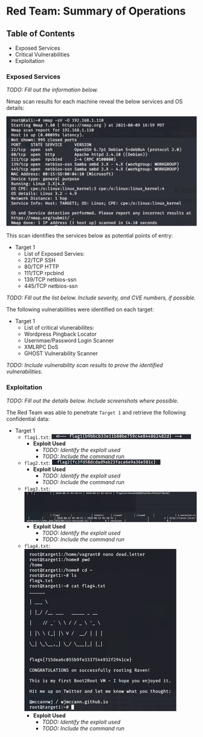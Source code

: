 # Red Team: Summary of Operations

## Table of Contents
- Exposed Services
- Critical Vulnerabilities
- Exploitation

### Exposed Services
_TODO: Fill out the information below._

Nmap scan results for each machine reveal the below services and OS details:

![alt text](https://github.com/Rkelley6045/FinalProject/blob/main/Nmap%20/Nmap_Scan.png "Nmap Scan")

This scan identifies the services below as potential points of entry:
- Target 1
  - List of Exposed Servies: 
  - 22/TCP SSH
  - 80/TCP HTTP
  - 111/TCP rpcbind
  - 139/TCP netbios-ssn
  - 445/TCP netbios-ssn

_TODO: Fill out the list below. Include severity, and CVE numbers, if possible._

The following vulnerabilities were identified on each target:
- Target 1
  - List of critical vlunerabilites: 
  - Wordpress Pingback Locator 
  - Usernmae/Password Login Scanner 
  - XMLRPC DoS 
  - GHOST Vulnerability Scanner
  

_TODO: Include vulnerability scan results to prove the identified vulnerabilities._

### Exploitation
_TODO: Fill out the details below. Include screenshots where possible._

The Red Team was able to penetrate `Target 1` and retrieve the following confidential data:
- Target 1
  - `flag1.txt`: ![alt text](https://github.com/Rkelley6045/FinalProject/blob/main/Flags/Flag_1.png "Flag 1")    
    - **Exploit Used**
      - _TODO: Identify the exploit used_
      - _TODO: Include the command run_
  - `flag2.txt`: ![alt text](https://github.com/Rkelley6045/FinalProject/blob/main/Flags/Flag_2.png "Flag 2")   
    - **Exploit Used**
      - _TODO: Identify the exploit used_
      - _TODO: Include the command run_
  - `flag3.txt`: ![alt text](https://github.com/Rkelley6045/FinalProject/blob/main/Flags/Flag_3.png "Flag 3")    
    - **Exploit Used**
      - _TODO: Identify the exploit used_
      - _TODO: Include the command run_
  - `flag4.txt`: ![alt text](https://github.com/Rkelley6045/FinalProject/blob/main/Flags/Flag_4.png "Flag 4")    
    - **Exploit Used**
      - _TODO: Identify the exploit used_
      - _TODO: Include the command run_
